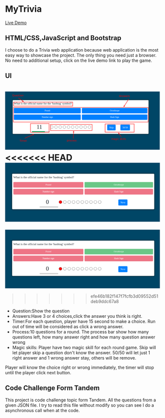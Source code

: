 # MyTrivia
[Live Demo](https://huangca.github.io/MyTrivia/)

## HTML/CSS,JavaScript and  Bootstrap
I choose to do a Trivia web application because web application is the most easy way to showcase the project. The only thing you need just a browser. No need to additional setup, click on the live demo link to play the game. 


## UI
![UI1](/img/trivia_01.png)
<<<<<<< HEAD
![UI2](/img/trivia_02.png)
=======
![UI1](/img/trivia_02.png)
>>>>>>> efe46b182f147f7fcfb3d09552d51deb9ddc67a8
* Question:Show the question
* Answers:Have 3 or 4 choices,click the answer you think is right.
* Timer:For each question, player have 15 second to make a choice. Run out of time will be considered as click a wrong answer.
* Process:10 questions for a round. The process bar show how many questions left, how many answer right and how many question answer wrong
* Magic skills: Player have two magic skill for each round game. Skip will let player skip a question don't know the answer. 50/50 will let just 1 right answer and 1 wrong answer stay, others will be remove.

Player will know the choice right or wrong immediately, the timer will stop until the player click next button.

## Code Challenge Form Tandem
This project is code challenge topic form Tandem. All the questions from a given JSON file. I try to read this file without modify so you can see I do a asynchronous call when at the code.
